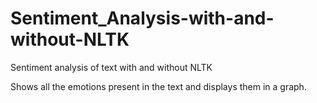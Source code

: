 # Sentiment_Analysis-with-and-without-NLTK
Sentiment analysis of text with and without NLTK

Shows all the emotions present in the text and displays them in a graph.
